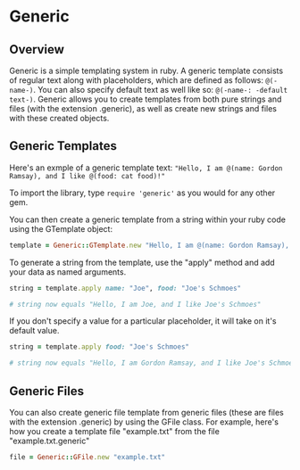 # Generic

## Overview

Generic is a simple templating system in ruby. A generic template consists of regular text along with placeholders, which are defined as follows: `@(-name-)`. You can also specify default text as well like so: `@(-name-: -default text-)`. Generic allows you to create templates from both pure strings and files (with the extension .generic), as well as create new strings and files with these created objects.

## Generic Templates

Here's an exmple of a generic template text: `"Hello, I am @(name: Gordon Ramsay), and I like @(food: cat food)!"`

To import the library, type `require 'generic'` as you would for any other gem.

You can then create a generic template from a string within your ruby code using the GTemplate object:

```ruby
template = Generic::GTemplate.new "Hello, I am @(name: Gordon Ramsay), and I like @(food: cat food)!"
```

To generate a string from the template, use the "apply" method and add your data as named arguments.

```ruby
string = template.apply name: "Joe", food: "Joe's Schmoes"

# string now equals "Hello, I am Joe, and I like Joe's Schmoes"
```

If you don't specify a value for a particular placeholder, it will take on it's default value.

```ruby
string = template.apply food: "Joe's Schmoes"

# string now equals "Hello, I am Gordon Ramsay, and I like Joe's Schmoes"
```

## Generic Files

You can also create generic file template from generic files (these are files with the extension .generic) by using the GFile class. For example, here's how you create a template file "example.txt" from the file "example.txt.generic"

```ruby
file = Generic::GFile.new "example.txt"
```
